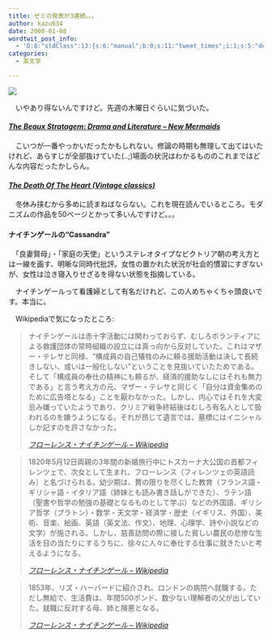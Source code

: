 ```yaml
---
title: ゼミの発表が3連続。。。
author: kazu634
date: 2008-01-08
wordtwit_post_info:
  - 'O:8:"stdClass":13:{s:6:"manual";b:0;s:11:"tweet_times";i:1;s:5:"delay";i:0;s:7:"enabled";i:1;s:10:"separation";s:2:"60";s:7:"version";s:3:"3.7";s:14:"tweet_template";b:0;s:6:"status";i:2;s:6:"result";a:0:{}s:13:"tweet_counter";i:2;s:13:"tweet_log_ids";a:1:{i:0;i:3585;}s:9:"hash_tags";a:0:{}s:8:"accounts";a:1:{i:0;s:7:"kazu634";}}'
categories:
  - 英文学

---
```

<div class="section">
<p>
<center>
</center>
</p>
  
<p>
<a href="http://flickr.com/photos/lamygrrl/203034553/" onclick="__gaTracker('send', 'event', 'outbound-article', 'http://flickr.com/photos/lamygrrl/203034553/', '');" title="carnage"><img src="http://farm1.static.flickr.com/62/203034553_0e3ebfa027_m.jpg" /></a>
</p></p> 
  
<p>
    　いやあり得ないんですけど。先週の木曜日ぐらいに気づいた。
</p>
  
<h4>
<i><a href="http://d.hatena.ne.jp/asin/0713630426" onclick="__gaTracker('send', 'event', 'outbound-article', 'http://d.hatena.ne.jp/asin/0713630426', 'The Beaux Stratagem: Drama and Literature &#8211; New Mermaids');">The Beaux Stratagem: Drama and Literature &#8211; New Mermaids</a></i>
</h4>
  
<p>
    　こいつが一番やっかいだったかもしれない。修論の時期も無理して出てはいたけれど、あらすじが全部抜けていた(..;)場面の状況はわかるもののこれまではどんな内容だったかしらん。
</p>
  
<h4>
<i><a href="http://d.hatena.ne.jp/asin/0099276453" onclick="__gaTracker('send', 'event', 'outbound-article', 'http://d.hatena.ne.jp/asin/0099276453', 'The Death Of The Heart (Vintage classics)');">The Death Of The Heart (Vintage classics)</a></i>
</h4>
  
<p>
    　冬休み挟むから多めに読まねばならない。これを現在読んでいるところ。モダニズムの作品を50ページとかって多いんですけど。。。
</p>
  
<h4>
    ナイチンゲールの&#8220;Cassandra&#8221;
</h4>
  
<p>
    　「良妻賢母」・「家庭の天使」というステレオタイプなビクトリア朝の考え方とは一線を画す、明晰な同時代批評。女性の置かれた状況が社会的慣習にすぎないが、女性は泣き寝入りせざるを得ない状態を指摘している。
</p>
  
<p>
    　ナイチンゲールって看護婦として有名だけれど、この人めちゃくちゃ頭良いです。本当に。
</p>
  
<p>
    　Wikipediaで気になったところ:
</p>
  
<blockquote title="フローレンス・ナイチンゲール - Wikipedia" cite="http://ja.wikipedia.org/wiki/%E3%83%95%E3%83%AD%E3%83%BC%E3%83%AC%E3%83%B3%E3%82%B9%E3%83%BB%E3%83%8A%E3%82%A4%E3%83%81%E3%83%B3%E3%82%B2%E3%83%BC%E3%83%AB">
<p>
      ナイチンゲールは赤十字活動には関わっておらず、むしろボランティアによる救護団体の常時組織の設立には真っ向から反対していた。これはマザー・テレサと同様、“構成員の自己犠牲のみに頼る援助活動は決して長続きしない、或いは一般化しない”ということを見抜いていたためである。そして「構成員の奉仕の精神にも頼るが、経済的援助なしにはそれも無力である」と言う考え方の元、マザー・テレサと同じく「自分は資金集めのために広告塔となる」ことを厭わなかった。しかし、内心ではそれを大変忌み嫌っていたようであり、クリミア戦争終結後はむしろ有名人として扱われるのを嫌うようになる。それが昂じて遺言では、墓標にはイニシャルしか記すのを許さなかった。
</p>
    
<p>
<cite><a href="http://ja.wikipedia.org/wiki/%E3%83%95%E3%83%AD%E3%83%BC%E3%83%AC%E3%83%B3%E3%82%B9%E3%83%BB%E3%83%8A%E3%82%A4%E3%83%81%E3%83%B3%E3%82%B2%E3%83%BC%E3%83%AB" onclick="__gaTracker('send', 'event', 'outbound-article', 'http://ja.wikipedia.org/wiki/%E3%83%95%E3%83%AD%E3%83%BC%E3%83%AC%E3%83%B3%E3%82%B9%E3%83%BB%E3%83%8A%E3%82%A4%E3%83%81%E3%83%B3%E3%82%B2%E3%83%BC%E3%83%AB', 'フローレンス・ナイチンゲール &#8211; Wikipedia');" target="_blank">フローレンス・ナイチンゲール &#8211; Wikipedia</a></cite>
</p>
</blockquote>
  
<blockquote title="フローレンス・ナイチンゲール - Wikipedia" cite="http://ja.wikipedia.org/wiki/%E3%83%95%E3%83%AD%E3%83%BC%E3%83%AC%E3%83%B3%E3%82%B9%E3%83%BB%E3%83%8A%E3%82%A4%E3%83%81%E3%83%B3%E3%82%B2%E3%83%BC%E3%83%AB">
<p>
      1820年5月12日両親の3年間の新婚旅行中にトスカーナ大公国の首都フィレンツェで、次女として生まれ、フローレンス（フィレンツェの英語読み）と名づけられる。幼少期は、贅の限りを尽くした教育（フランス語・ギリシャ語・イタリア語（姉妹とも読み書き話しができた）、ラテン語（聖書や哲学の勉強の基礎となるものとして学ぶ）などの外国語、ギリシア哲学（プラトン）・数学・天文学・経済学・歴史（イギリス、外国）、美術、音楽、絵画、英語（英文法、作文）、地理、心理学、詩や小説などの文学）が施される。しかし、慈善訪問の際に接した貧しい農民の悲惨な生活を目の当たりにするうちに、徐々に人々に奉仕する仕事に就きたいと考えるようになる。
</p>
    
<p>
<cite><a href="http://ja.wikipedia.org/wiki/%E3%83%95%E3%83%AD%E3%83%BC%E3%83%AC%E3%83%B3%E3%82%B9%E3%83%BB%E3%83%8A%E3%82%A4%E3%83%81%E3%83%B3%E3%82%B2%E3%83%BC%E3%83%AB" onclick="__gaTracker('send', 'event', 'outbound-article', 'http://ja.wikipedia.org/wiki/%E3%83%95%E3%83%AD%E3%83%BC%E3%83%AC%E3%83%B3%E3%82%B9%E3%83%BB%E3%83%8A%E3%82%A4%E3%83%81%E3%83%B3%E3%82%B2%E3%83%BC%E3%83%AB', 'フローレンス・ナイチンゲール &#8211; Wikipedia');" target="_blank">フローレンス・ナイチンゲール &#8211; Wikipedia</a></cite>
</p>
</blockquote>
  
<blockquote title="フローレンス・ナイチンゲール - Wikipedia" cite="http://ja.wikipedia.org/wiki/%E3%83%95%E3%83%AD%E3%83%BC%E3%83%AC%E3%83%B3%E3%82%B9%E3%83%BB%E3%83%8A%E3%82%A4%E3%83%81%E3%83%B3%E3%82%B2%E3%83%BC%E3%83%AB">
<p>
      1853年、リズ・ハーバードに紹介され、ロンドンの病院へ就職する。ただし無給で、生活費は、年間500ポンド、数少ない理解者の父が出していた。就職に反対する母、姉と険悪となる。
</p>
    
<p>
<cite><a href="http://ja.wikipedia.org/wiki/%E3%83%95%E3%83%AD%E3%83%BC%E3%83%AC%E3%83%B3%E3%82%B9%E3%83%BB%E3%83%8A%E3%82%A4%E3%83%81%E3%83%B3%E3%82%B2%E3%83%BC%E3%83%AB" onclick="__gaTracker('send', 'event', 'outbound-article', 'http://ja.wikipedia.org/wiki/%E3%83%95%E3%83%AD%E3%83%BC%E3%83%AC%E3%83%B3%E3%82%B9%E3%83%BB%E3%83%8A%E3%82%A4%E3%83%81%E3%83%B3%E3%82%B2%E3%83%BC%E3%83%AB', 'フローレンス・ナイチンゲール &#8211; Wikipedia');" target="_blank">フローレンス・ナイチンゲール &#8211; Wikipedia</a></cite>
</p>
</blockquote>
</div>
